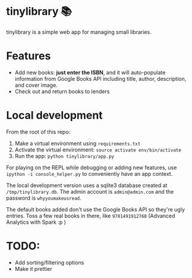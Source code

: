 # tinylibrary :books:
tinylibrary is a simple web app for managing small libraries.

# Features
* Add new books: **just enter the ISBN**, and it will auto-populate information from Google Books API including title, author, description, and cover image.
* Check out and return books to lenders

# Local development
From the root of this repo:
1. Make a virtual environment using `requirements.txt`
2. Activate the virtual environment: `source activate env/bin/activate`
3. Run the app: `python tinylibrary/app.py`

For playing on the REPL while debugging or adding new features, use `ipython -i console_helper.py` to conveniently have an app context.

The local development version uses a sqlite3 database created at `/tmp/tinylibrary.db`. The admin account is `admin@admin.com` and the password is `whyyoumakeusread`.

The default books added don't use the Google Books API so they're ugly entries. Toss a few real books in there, like `9781491912768` (Advanced Analytics with Spark :p )

# TODO:
* Add sorting/filtering options
* Make it prettier
